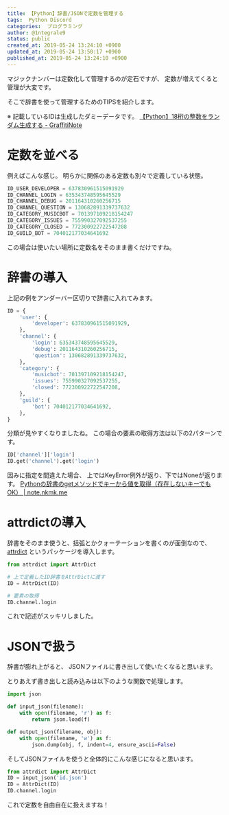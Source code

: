 ```yaml
---
title: 【Python】辞書/JSONで定数を管理する
tags:  Python Discord
categories:  プログラミング
author: @1ntegrale9
status: public
created_at: 2019-05-24 13:24:10 +0900
updated_at: 2019-05-24 13:50:17 +0900
published_at: 2019-05-24 13:24:10 +0900
---
```

マジックナンバーは定数化して管理するのが定石ですが、
定数が増えてくると管理が大変です。

そこで辞書を使って管理するためのTIPSを紹介します。

※ 記載しているIDは生成したダミーデータです。
[【Python】18桁の整数をランダム生成する - GraffitiNote](https://1ntegrale9.qrunch.io/entries/008h01s8golFtGv7)

# 定数を並べる

例えばこんな感じ。
明らかに関係のある定数も別々で定義している状態。

```python
ID_USER_DEVELOPER = 637830961515091929
ID_CHANNEL_LOGIN = 635343748595645529
ID_CHANNEL_DEBUG = 201164310260256715
ID_CHANNEL_QUESTION = 130682891339737632
ID_CATEGORY_MUSICBOT = 701397109218154247
ID_CATEGORY_ISSUES = 755990327092537255
ID_CATEGORY_CLOSED = 772300922722547208
ID_GUILD_BOT = 704012177034641692
```

この場合は使いたい場所に定数名をそのまま書くだけですね。

# 辞書の導入

上記の例をアンダーバー区切りで辞書に入れてみます。

```Python
ID = {
    'user': {
        'developer': 637830961515091929,
    },
    'channel': {
        'login': 635343748595645529,
        'debug': 201164310260256715,
        'question': 130682891339737632,
    },
    'category': {
        'musicbot': 701397109218154247,
        'issues': 755990327092537255,
        'closed': 772300922722547208,
    },
    'guild': {
        'bot': 704012177034641692,
    },
}
```

分類が見やすくなりましたね。
この場合の要素の取得方法は以下の2パターンです。

```python
ID['channel']['login']
ID.get('channel').get('login')
```

因みに指定を間違えた場合、
上ではKeyError例外が返り、下ではNoneが返ります。
[Pythonの辞書のgetメソッドでキーから値を取得（存在しないキーでもOK） | note.nkmk.me](https://note.nkmk.me/python-dict-get/)

# attrdictの導入

辞書をそのまま使うと、括弧とかクォーテーションを書くのが面倒なので、
[attrdict](https://pypi.org/project/attrdict/) というパッケージを導入します。

```Python
from attrdict import AttrDict

# 上で定義したID辞書をAttrDictに渡す
ID = AttrDict(ID) 

# 要素の取得
ID.channel.login
```

これで記述がスッキリしました。

# JSONで扱う

辞書が膨れ上がると、
JSONファイルに書き出して使いたくなると思います。

とりあえず書き出しと読み込みは以下のような関数で処理します。

```python
import json

def input_json(filename):
    with open(filename, 'r') as f:
        return json.load(f)

def output_json(filename, obj):
    with open(filename, 'w') as f:
        json.dump(obj, f, indent=4, ensure_ascii=False)
```

そしてJSONファイルを使うと全体的にこんな感じになると思います。

```python
from attrdict import AttrDict 
ID = input_json('id.json')
ID = AttrDict(ID)
ID.channel.login
```

これで定数を自由自在に扱えますね！
